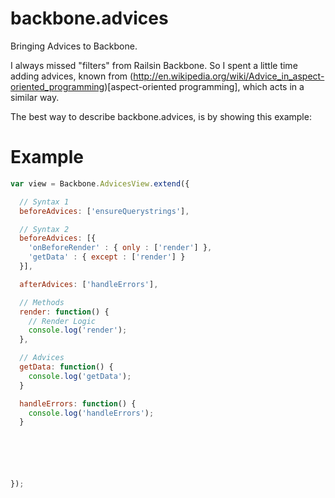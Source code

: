 backbone.advices
===============

Bringing Advices to Backbone.

I always missed "filters" from Railsin Backbone. So I spent a little time adding advices, known from (http://en.wikipedia.org/wiki/Advice_in_aspect-oriented_programming)[aspect-oriented programming], which acts in a similar way.

The best way to describe backbone.advices, is by showing this example:

# Example

```javascript
var view = Backbone.AdvicesView.extend({

  // Syntax 1
  beforeAdvices: ['ensureQuerystrings'],

  // Syntax 2
  beforeAdvices: [{
    'onBeforeRender' : { only : ['render'] },
    'getData' : { except : ['render'] }
  }],

  afterAdvices: ['handleErrors'],

  // Methods
  render: function() {
    // Render Logic
    console.log('render');
  },

  // Advices
  getData: function() {
    console.log('getData');
  }

  handleErrors: function() {
    console.log('handleErrors');
  }






});
```
